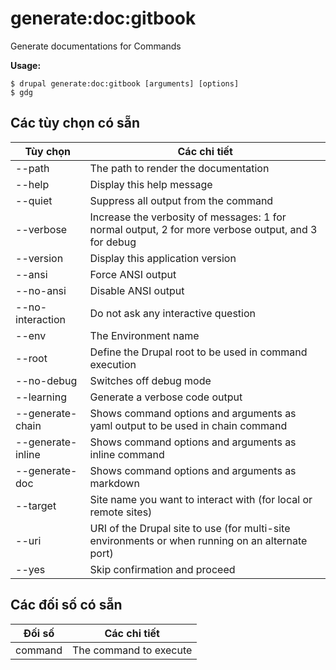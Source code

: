 # generate:doc:gitbook
Generate documentations for Commands

**Usage:**
```
$ drupal generate:doc:gitbook [arguments] [options]
$ gdg  
```

## Các tùy chọn có sẵn
Tùy chọn | Các chi tiết
-------|-------------
--path | The path to render the documentation
--help | Display this help message
--quiet | Suppress all output from the command
--verbose | Increase the verbosity of messages: 1 for normal output, 2 for more verbose output, and 3 for debug
--version | Display this application version
--ansi | Force ANSI output
--no-ansi | Disable ANSI output
--no-interaction | Do not ask any interactive question
--env | The Environment name
--root | Define the Drupal root to be used in command execution
--no-debug | Switches off debug mode
--learning | Generate a verbose code output
--generate-chain | Shows command options and arguments as yaml output to be used in chain command
--generate-inline | Shows command options and arguments as inline command
--generate-doc | Shows command options and arguments as markdown
--target | Site name you want to interact with (for local or remote sites)
--uri | URI of the Drupal site to use (for multi-site environments or when running on an alternate port)
--yes | Skip confirmation and proceed

## Các đối số có sẵn
Đối số | Các chi tiết
---------|-------------
command | The command to execute
